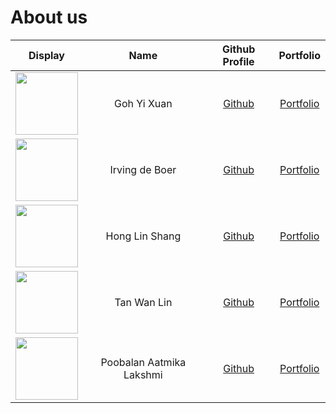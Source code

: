# About us
|                                                            Display                                                             |           Name           |                       Github Profile                       |                  Portfolio                  |
|:------------------------------------------------------------------------------------------------------------------------------:|:------------------------:|:----------------------------------------------------------:|:-------------------------------------------:|
|     <img src="https://lh3.googleusercontent.com/ogw/AAEL6siaN8FAHVYJkDB8wJIkojGsZD4UUHlXbD9XF3NJULQ=s32-c-mo" width = 100>     |       Goh Yi Xuan        |           [Github](https://github.com/yixuann02)           |       [Portfolio](team/yixuann02.md)        |
|                             <img src="https://via.placeholder.com/100.png?text=Photo" width = 100>                             |      Irving de Boer      |          [Github](https://github.com/irving11119)          |      [Portfolio](team/irving11119.md)       |
|                          <img src="https://avatars.githubusercontent.com/u/88550208?v=4" width = 100>                          |      Hong Lin Shang      |         [Github](https://github.com/honglinshang)          |      [Portfolio](team/honglinshang.md)      |
| <img src="https://avatars.githubusercontent.com/u/88520987?s=400&u=69b02ea49edff29734123eb1af79204cf2b77566&v=4" width = 100>  |       Tan Wan Lin        |           [Github](https://github.com/T-Wan-Lin)           |       [Portfolio](team/t-wan-lin.md)        |
|                             <img src="https://via.placeholder.com/100.png?text=Photo" width = 100>                             | Poobalan Aatmika Lakshmi |    [Github](https://github.com/PoobalanAatmikaLakshmi)     | [Portfolio](team/poobalanaatmikalakshmi.md) |
